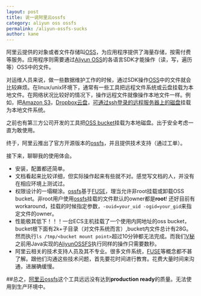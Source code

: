 ```yaml
---
layout: post
title: 说一说阿里云ossfs
category: aliyun oss ossfs
permalink: /aliyun-ossfs-sucks
author: kane
---
```


阿里云提供的对象或者文件存储叫[OSS](https://www.aliyun.com/product/oss)，为应用程序提供了海量存储，按需付费等服务。应用程序则需要通过[Aliyun OSS](https://www.aliyun.com/product/oss)的各语言SDK才能操作（读，写，遍历等）OSS中的文件。

对运维人员来说，做一些数据维护工作的时候，通过SDK操作[OSS](https://www.aliyun.com/product/oss)中的文件就会比较麻烦。在linux/unix环境下，通常有一些工具把远程文件系统或云盘挂载为本地文件。在网络状况比较好的情况下，操作远程文件就像操作本地文件一样。例如，把[Amazon S3](https://github.com/s3fs-fuse/s3fs-fuse)，[Dropbox云盘](https://github.com/joe42/CloudFusion)，[可通过ssh登录的远程服务器上的磁盘](https://github.com/libfuse/sshfs)挂载为本地文件系统。

之前也有第三方公司开发的工具把[OSS bucket](https://www.aliyun.com/product/oss)挂载为本地磁盘。出于安全考虑一直为敢使用。

终于，阿里云推出了官方开源版本的[ossfs](https://github.com/aliyun/ossfs)，并且提供技术支持（通过工单）。

接下来，聊聊我的使用体会。

<!-- more -->

* 安装，配置都还简单。
* 文档看起来比较详细，但实际操作起来有些就不对。感觉写文档的人，并没有在相应环境上测试过。
* 权限设计的一塌糊涂。[ossfs](https://github.com/aliyun/ossfs)基于[FUSE](https://en.wikipedia.org/wiki/Filesystem_in_Userspace)，理当允许非root挂载或卸载OSS bucket。非root用户使用[ossfs](https://github.com/aliyun/ossfs)挂载的文件默认的owner都是**root**! 还好目前有workaround，挂载的时候指定参数，`-ouid=your_uid -ogid=your_gid`来指定文件的owner。
* 性能极其低下！！！一台ECS主机挂载了一个使用内网地址的oss bucket，bucket根下面有2k+子目录（对文件系统而言）,bucket内文件总计有28G。然而执行`ls /tmp/<bucket mount point>`超过10分钟都无法完成。而我们[V秘](https://vme360.com)之前用Java实现的[AliyunOSSFS](https://github.com/videome/AliyunOSSFS)执行同样的操作只需要数秒。
* 阿里云相关的技术支持人员及其不专业。很多文件系统，[FUSE](https://en.wikipedia.org/wiki/Filesystem_in_Userspace)等概念都不甚了解。跟他们沟通这些技术问题，首先要花时间进行教育。花费大量时间来沟通，进展确缓慢。


##总之，[阿里云ossfs](https://github.com/aliyun/ossfs)这个工具远远没有达到**production ready**的质量。无法使用到生产环境中。